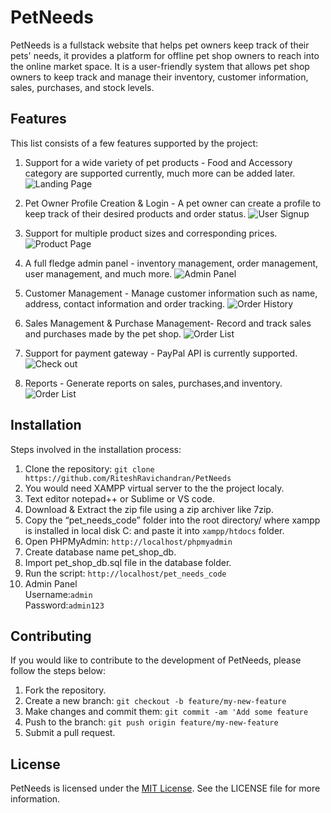 # PetNeeds
PetNeeds is a fullstack website that helps pet owners keep track of their pets' needs, it provides a platform for offline pet shop owners to reach into the online market space. It is a user-friendly system that allows pet shop owners to keep track and manage their inventory, customer information, sales, purchases, and stock levels.

## Features
This list consists of a few features supported by the project:
1. Support for a wide variety of pet products - Food and Accessory category are supported currently, much more can be added later.
![Landing Page](https://user-images.githubusercontent.com/72683075/227520885-32148720-22f2-494e-ba73-fa35ee38c0cb.png)

2. Pet Owner Profile Creation & Login - A pet owner can create a profile to keep track of their desired products and order status.
![User Signup](https://user-images.githubusercontent.com/72683075/227521041-41cc162e-6c35-4429-a9ca-29a0ef980874.png)

3. Support for multiple product sizes and corresponding prices.
![Product Page](https://user-images.githubusercontent.com/72683075/227521215-2249ad38-1317-47cf-b86d-1e62b445aee9.png)

4. A full fledge admin panel - inventory management, order management, user management, and much more.
![Admin Panel](https://user-images.githubusercontent.com/72683075/227521315-f218253f-2b10-4753-b8c6-e593f6058032.png)

5. Customer Management - Manage customer information such as name, address, contact information and order tracking.
![Order History](https://user-images.githubusercontent.com/72683075/227521461-a3c9c4d6-5403-4290-803e-1684755a593e.png)

6. Sales Management & Purchase Management- Record and track sales and purchases made by the pet shop.
![Order List](https://user-images.githubusercontent.com/72683075/227521750-395066e5-07b7-4ebb-a8e8-15f008fa8d99.png)

8. Support for payment gateway - PayPal API is currently supported.
![Check out](https://user-images.githubusercontent.com/72683075/227521866-6abd3b92-1d32-4ed5-93ba-350a9f046d71.png)

9. Reports - Generate reports on sales, purchases,and inventory.
![Order List](https://user-images.githubusercontent.com/72683075/227521750-395066e5-07b7-4ebb-a8e8-15f008fa8d99.png)

## Installation
Steps involved in the installation process:
1. Clone the repository:
``` git clone https://github.com/RiteshRavichandran/PetNeeds ```
2. You would need XAMPP virtual server to the the project localy.
3. Text editor notepad++ or Sublime or VS code.
4. Download & Extract the zip file using a zip archiver like 7zip.
5. Copy the “pet_needs_code” folder into the root directory/ where xampp is installed in local disk C: and paste it into ``` xampp/htdocs ``` folder.
6. Open PHPMyAdmin: 
``` http://localhost/phpmyadmin ```
7. Create database name pet_shop_db.
8. Import pet_shop_db.sql file in the database folder.
9. Run the script:
``` http://localhost/pet_needs_code ```
10. Admin Panel <br> Username:``` admin ``` <br> Password:``` admin123 ```

## Contributing
If you would like to contribute to the development of PetNeeds, please follow the steps below:
1. Fork the repository.
2. Create a new branch: 
``` git checkout -b feature/my-new-feature ```
3. Make changes and commit them:
``` git commit -am 'Add some feature ```
4. Push to the branch: 
``` git push origin feature/my-new-feature ```
5. Submit a pull request.

## License
PetNeeds is licensed under the [MIT License](https://github.com/RiteshRavichandran/PetNeeds/blob/main/LICENSE "MIT License"). See the LICENSE file for more information.
